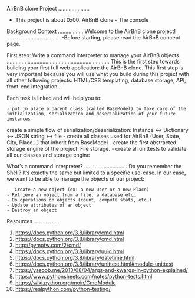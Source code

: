 AirBnB clone Project
.....................
- This project is about 0x00. AirBnB clone - The console

Background Context
.................
Welcome to the AirBnB clone project!
....................................
-Before starting, please read the AirBnB concept page.

First step: Write a command interpreter to manage your AirBnB objects.
.....................................................................
This is the first step towards building your first full web application: the AirBnB clone. This first step is very important because you will use what you build during this project with all other following projects: HTML/CSS templating, database storage, API, front-end integration…

Each task is linked and will help you to:

	- put in place a parent class (called BaseModel) to take care of the initialization, serialization and deserialization of your future instances
create a simple flow of serialization/deserialization: Instance <-> Dictionary <-> JSON string <-> file
	- create all classes used for AirBnB (User, State, City, Place…) that inherit from BaseModel
	- create the first abstracted storage engine of the project: File storage.
	- create all unittests to validate all our classes and storage engine

What’s a command interpreter?
.............................
Do you remember the Shell? It’s exactly the same but limited to a specific use-case. In our case, we want to be able to manage the objects of our project:

	-  Create a new object (ex: a new User or a new Place)
	- Retrieve an object from a file, a database etc…
	- Do operations on objects (count, compute stats, etc…)
	- Update attributes of an object
	- Destroy an object

Resources
................
1. https://docs.python.org/3.8/library/cmd.html
2. https://docs.python.org/3.8/library/cmd.html
3. http://pymotw.com/2/cmd/
4. https://docs.python.org/3.8/library/uuid.html
5. https://docs.python.org/3.8/library/datetime.html
6. https://docs.python.org/3.8/library/unittest.html#module-unittest
7. https://yasoob.me/2013/08/04/args-and-kwargs-in-python-explained/
8. https://www.pythonsheets.com/notes/python-tests.html
9. https://wiki.python.org/moin/CmdModule
10. https://realpython.com/python-testing/
